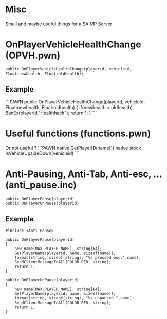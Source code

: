 Misc
====

Small and maybe useful things for a SA:MP Server

<h1>OnPlayerVehicleHealthChange (OPVH.pwn)</h1>

```PAWN
public OnPlayerVehicleHealthChange(playerid, vehicleid, Float:newhealth, Float:oldhealth);
```

<h2>Example</h2>
```PAWN
public OnPlayerVehicleHealthChange(playerid, vehicleid, Float:newhealth, Float:oldhealth)
{
    if(newhealth > oldhealth) BanEx(playerid,"Healthhack");
    return 1;
}
```

<h1>Useful functions (functions.pwn) </h1>
Or not useful ?
```PAWN
native GetPlayerID(name[])
native stock IsVehicleUpsideDown(vehicleid)
```

<h1>Anti-Pausing, Anti-Tab, Anti-esc, ... (anti_pause.inc)</h1>

```PAWN
public OnPlayerPause(playerid)
public OnPlayerUnPause(playerid)
```

<h2>Example</h2>

```PAWN
#include <Anti_Pause>
 
public OnPlayerPause(playerid)
{
    new name[MAX_PLAYER_NAME], string[64];
    GetPlayerName(playerid, name, sizeof(name));
    format(string, sizeof(string), "%s pressed esc.",name);
    SendClientMessageToAll(COLOR_RED, string);
    return 1;
}
 
public OnPlayerUnPause(playerid)
{
    new name[MAX_PLAYER_NAME], string[64];
    GetPlayerName(playerid, name, sizeof(name));
    format(string, sizeof(string), "%s unpaused.",name);
    SendClientMessageToAll(COLOR_RED, string);
    return 1;
}
```
